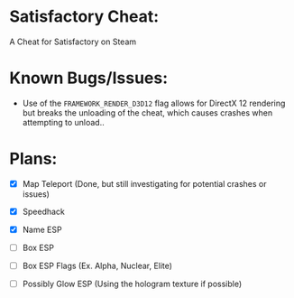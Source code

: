 # Satisfactory Cheat:
 A Cheat for Satisfactory on Steam

# Known Bugs/Issues:
- Use of the `FRAMEWORK_RENDER_D3D12` flag allows for DirectX 12 rendering but breaks the unloading of the cheat, which causes crashes when attempting to unload..

# Plans:
- [X] Map Teleport (Done, but still investigating for potential crashes or issues)
- [X] Speedhack
- [X] Name ESP
- [ ] Box ESP
- [ ] Box ESP Flags (Ex. Alpha, Nuclear, Elite)

- [ ] Possibly Glow ESP (Using the hologram texture if possible)
